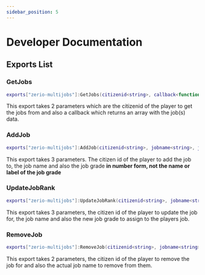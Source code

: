 ```yaml
---
sidebar_position: 5
---
```


# Developer Documentation

## Exports List

### **GetJobs**

```lua
exports["zerio-multijobs"]:GetJobs(citizenid<string>, callback<function>)
```

This export takes 2 parameters which are the citizenid of the player to get the jobs from and also a callback which returns an array with the job(s) data.

### AddJob

```lua
exports["zerio-multijobs"]:AddJob(citizenid<string>, jobname<string>, jobgrade<int>)
```

This export takes 3 parameters. The citizen id of the player to add the job to, the job name and also the job grade **in number form, not the name or label of the job grade**

### UpdateJobRank

```lua
exports["zerio-multijobs"]:UpdateJobRank(citizenid<string>, jobname<string>, newjobgrade<int>)
```

This export takes 3 parameters, the citizen id of the player to update the job for, the job name and also the new job grade to assign to the players job.

### RemoveJob

```lua
exports["zerio-multijobs"]:RemoveJob(citizenid<string>, jobname<string>)
```

This export takes 2 parameters, the citizen id of the player to remove the job for and also the actual job name to remove from them.
